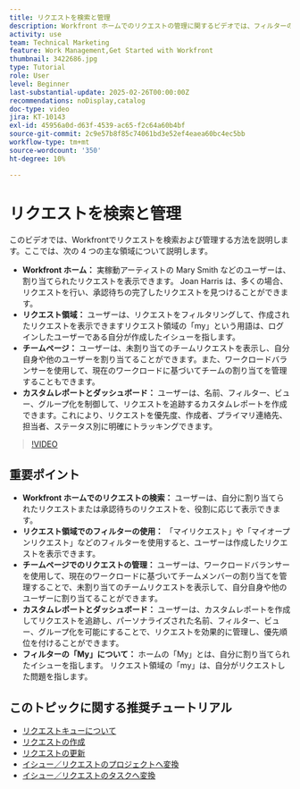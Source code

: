 ```yaml
---
title: リクエストを検索と管理
description: Workfront ホームでのリクエストの管理に関するビデオでは、フィルターの使用方法、チームの割り当ての管理方法、カスタムレポートとダッシュボードの作成方法、および効果的なリクエスト管理のために様々なコンテキストでの「my」の意味を明確にする方法を説明しています。
activity: use
team: Technical Marketing
feature: Work Management,Get Started with Workfront
thumbnail: 3422686.jpg
type: Tutorial
role: User
level: Beginner
last-substantial-update: 2025-02-26T00:00:00Z
recommendations: noDisplay,catalog
doc-type: video
jira: KT-10143
exl-id: 45956a0d-d63f-4539-ac65-f2c64a60b4bf
source-git-commit: 2c9e57b8f85c74061bd3e52ef4eaea60bc4ec5bb
workflow-type: tm+mt
source-wordcount: '350'
ht-degree: 10%

---
```


# リクエストを検索と管理

このビデオでは、Workfrontでリクエストを検索および管理する方法を説明します。&#x200B; ここでは、次の 4 つの主な領域について説明します。

* **Workfront ホーム：** 実稼動アーティストの Mary Smith などのユーザーは、割り当てられたリクエストを表示できます。&#x200B; Joan Harris は、多くの場合、リクエストを行い、承認待ちの完了したリクエストを見つけることができます。&#x200B;
* **リクエスト領域：** ユーザーは、リクエストをフィルタリングして、作成されたリクエストを表示できます&#x200B; リクエスト領域の「my」という用語は、ログインしたユーザーである自分が作成したイシューを指します。&#x200B;
* **チームページ：** ユーザーは、未割り当てのチームリクエストを表示し、自分自身や他のユーザーを割り当てることができます。&#x200B; また、ワークロードバランサーを使用して、現在のワークロードに基づいてチームの割り当てを管理することもできます。&#x200B;
* **カスタムレポートとダッシュボード：** ユーザーは、名前、フィルター、ビュー、グループ化を制御して、リクエストを追跡するカスタムレポートを作成できます。&#x200B; これにより、リクエストを優先度、作成者、プライマリ連絡先、担当者、ステータス別に明確にトラッキングできます。&#x200B;


>[!VIDEO](https://video.tv.adobe.com/v/3422686/?quality=12&learn=on&enablevpops)

## 重要ポイント

* **Workfront ホームでのリクエストの検索：** ユーザーは、自分に割り当てられたリクエストまたは承認待ちのリクエストを、役割に応じて表示できます。&#x200B;
* **リクエスト領域でのフィルターの使用：** 「マイリクエスト」や「マイオープンリクエスト」などのフィルターを使用すると、ユーザーは作成したリクエストを表示できます。&#x200B;
* **チームページでのリクエストの管理：** ユーザーは、ワークロードバランサーを使用して、現在のワークロードに基づいてチームメンバーの割り当てを管理することで、未割り当てのチームリクエストを表示して、自分自身や他のユーザーに割り当てることができます。&#x200B;
* **カスタムレポートとダッシュボード：** ユーザーは、カスタムレポートを作成してリクエストを追跡し、パーソナライズされた名前、フィルター、ビュー、グループ化を可能にすることで、リクエストを効果的に管理し、優先順位を付けることができます。&#x200B;
* **フィルターの「My」について：** ホームの「My」とは、自分に割り当てられたイシューを指します。 リクエスト領域の「my」は、自分がリクエストした問題を指します。&#x200B;


## このトピックに関する推奨チュートリアル

* [リクエストキューについて](/help/manage-work/request-queues/understand-request-queues.md)
* [リクエストの作成](/help/manage-work/issues-requests/make-a-request.md)
* [リクエストの更新](/help/manage-work/issues-requests/update-a-request.md)
* [イシュー／リクエストのプロジェクトへ変換](/help/manage-work/issues-requests/create-a-project-from-a-request.md)
* [イシュー／リクエストのタスクへ変換](/help/manage-work/issues-requests/convert-issues-to-other-work-items.md)


